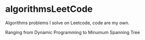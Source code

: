 # algorithmsLeetCode
Algorithms problems I solve on Leetcode, code are my own.

Ranging from Dynamic Programming to Minumum Spanning Tree
